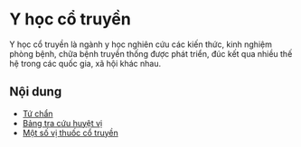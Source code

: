 # Y học cổ truyền

Y học cổ truyền là ngành y học nghiên cứu các kiến thức, kinh nghiệm phòng bệnh, chữa bệnh truyền thống được phát triển, đúc kết qua nhiều thế hệ trong các quốc gia, xã hội khác nhau.

## Nội dung

- [Tứ chẩn](tu-chan/readme.md)
- [Bảng tra cứu huyệt vị](https://amp.thaythuoccuaban.com/huyetvi/)
- [Một số vị thuốc cổ truyền](mot-so-vi-thuoc-co-truyen/readme.md)
